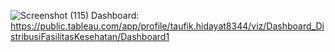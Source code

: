 ![Screenshot (115)](https://github.com/user-attachments/assets/58870a8f-2cec-4f33-b375-3e149dfc0b30)
Dashboard: https://public.tableau.com/app/profile/taufik.hidayat8344/viz/Dashboard_DistribusiFasilitasKesehatan/Dashboard1
